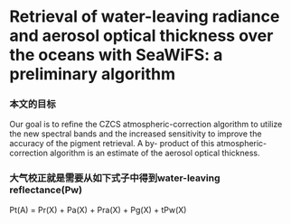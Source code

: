 # Retrieval of water-leaving radiance and aerosol optical thickness over the oceans with SeaWiFS: a preliminary algorithm
### 本文的目标
Our goal is to refine the CZCS atmospheric-correction
algorithm to utilize the new
spectral bands and the increased sensitivity to improve
the accuracy of the pigment retrieval. A by- product of this atmospheric-correction algorithm is
an estimate of the aerosol optical thickness.
### 大气校正就是需要从如下式子中得到water-leaving reflectance(Pw)
Pt(A) = Pr(X) + Pa(X) + Pra(X) + Pg(X) + tPw(X)
